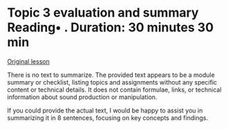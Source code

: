 # Topic 3 evaluation and summary Reading• . Duration: 30 minutes 30 min

[Original lesson](https://www.coursera.org/learn/uol-introduction-to-programming-2/supplement/wYBEO/topic-3-evaluation-and-summary)

There is no text to summarize. The provided text appears to be a module summary or checklist, listing topics and assignments without any specific content or technical details. It does not contain formulae, links, or technical information about sound production or manipulation.

If you could provide the actual text, I would be happy to assist you in summarizing it in 8 sentences, focusing on key concepts and findings.

